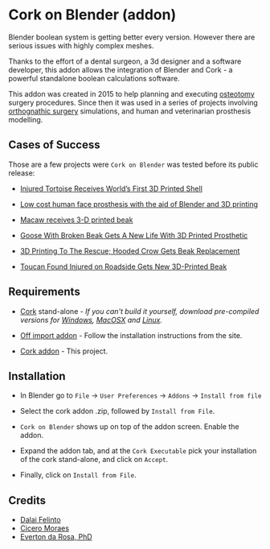 Cork on Blender (addon)
=======================

Blender boolean system is getting better every version. However there are serious issues with highly complex meshes.

Thanks to the effort of a dental surgeon, a 3d designer and a software developer, this addon allows the integration of Blender and Cork - a powerful standalone boolean calculations software.

This addon was created in 2015 to help planning and executing [osteotomy](https://en.wikipedia.org/wiki/Osteotomy)
surgery procedures. Since then it was used in a series of projects involving [orthognathic surgery](https://en.wikipedia.org/wiki/Orthognathic_surgery) simulations, and human and veterinarian prosthesis modelling.

Cases of Success
----------------
Those are a few projects were `Cork on Blender` was tested before its public release:

* [Injured Tortoise Receives World’s First 3D Printed Shell](http://www.boredpanda.com/tortoise-3d-printed-shell-freddy/)

* [Low cost human face prosthesis with the aid of Blender and 3D printing](https://www.blendernation.com/2016/12/21/low-cost-human-face-prosthesis-aid-blendern-3d-printing/)

* [Macaw receives 3-D printed beak](http://www.fox5atlanta.com/news/most-popular/96603068-story)

* [Goose With Broken Beak Gets A New Life With 3D Printed Prosthetic](https://www.aol.com/video/view/goose-with-broken-beak-gets-a-new-life-with-3d-printed-prosthetic/57a8b3231c68997e7826a993/)

* [3D Printing To The Rescue; Hooded Crow Gets Beak Replacement](https://www.thequint.com/news-videos/2017/05/15/crow-gets-new-3d-printed-prosthetic-beak)

* [Toucan Found Injured on Roadside Gets New 3D-Printed Beak](http://www.insideedition.com/headlines/15976-toucan-found-injured-on-roadside-gets-new-3d-printed-beak)

Requirements
------------
* [Cork](https://github.com/gilbo/cork) stand-alone - *If you can't build it yourself, download pre-compiled versions for
[Windows](http://www.dalaifelinto.com/ftp/cork/windows/cork.exe),
[MacOSX](http://www.dalaifelinto.com/ftp/cork/mac/cork) and
[Linux](http://www.dalaifelinto.com/ftp/cork/linux/cork).*

* [Off import addon](https://github.com/alextsui05/blender-off-addon) -
Follow the installation instructions from the site.

* [Cork addon](https://github.com/dfelinto/cork-on-blender/archive/cork-on-blender.zip) -
This project.

Installation
------------
* In Blender go to `File` → `User Preferences` → `Addons` → `Install from file`

* Select the cork addon .zip, followed by `Install from File`.

* `Cork on Blender` shows up on top of the addon screen. Enable the addon.

* Expand the addon tab, and at the `Cork Executable` pick your installation of the cork stand-alone, and click on `Accept`. 

* Finally, click on `Install from File`.

Credits
-------
* [Dalai Felinto](http://www.dalaifelinto.com)
* [Cicero Moraes](http://www.ciceromoraes.com.br)
* [Everton da Rosa, PhD](http://www.3dcienciasaude.com.br)
